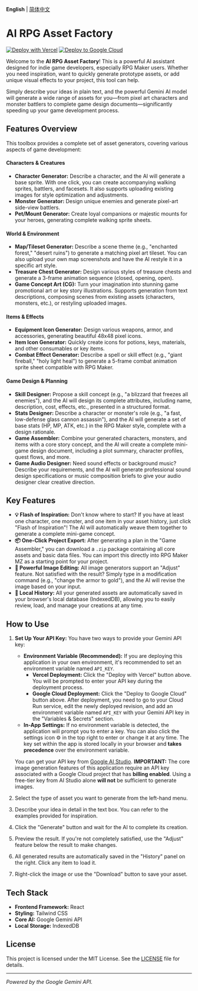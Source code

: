 **English** | [简体中文](README.md)

# AI RPG Asset Factory

[![Deploy with Vercel](https://vercel.com/button)](https://vercel.com/new/clone?repository-url=https%3A%2F%2Fgithub.com%2Foospace%2Fgemini-rpg-maker-factory&env=API_KEY&envDescription=Enter%20your%20Google%20Gemini%20API%20key.&envLink=https://aistudio.google.com/app/apikey) [![Deploy to Google Cloud](https://deploy.cloud.run/button.svg)](https://deploy.cloud.run?git_repo=https%3A%2F%2Fgithub.com%2Foospace%2Fgemini-rpg-maker-factory)

Welcome to the **AI RPG Asset Factory**! This is a powerful AI assistant designed for indie game developers, especially RPG Maker users. Whether you need inspiration, want to quickly generate prototype assets, or add unique visual effects to your project, this tool can help.

Simply describe your ideas in plain text, and the powerful Gemini AI model will generate a wide range of assets for you—from pixel art characters and monster battlers to complete game design documents—significantly speeding up your game development process.

## Features Overview

This toolbox provides a complete set of asset generators, covering various aspects of game development:

#### Characters & Creatures

*   **Character Generator:** Describe a character, and the AI will generate a base sprite. With one click, you can create accompanying walking sprites, battlers, and facesets. It also supports uploading existing images for style optimization and adjustments.
*   **Monster Generator:** Design unique enemies and generate pixel-art side-view battlers.
*   **Pet/Mount Generator:** Create loyal companions or majestic mounts for your heroes, generating complete walking sprite sheets.

#### World & Environment

*   **Map/Tileset Generator:** Describe a scene theme (e.g., "enchanted forest," "desert ruins") to generate a matching pixel art tileset. You can also upload your own map screenshots and have the AI restyle it in a specific art style.
*   **Treasure Chest Generator:** Design various styles of treasure chests and generate a 3-frame animation sequence (closed, opening, open).
*   **Game Concept Art (CG):** Turn your imagination into stunning game promotional art or key story illustrations. Supports generation from text descriptions, composing scenes from existing assets (characters, monsters, etc.), or restyling uploaded images.

#### Items & Effects

*   **Equipment Icon Generator:** Design various weapons, armor, and accessories, generating beautiful 48x48 pixel icons.
*   **Item Icon Generator:** Quickly create icons for potions, keys, materials, and other consumables or key items.
*   **Combat Effect Generator:** Describe a spell or skill effect (e.g., "giant fireball," "holy light heal") to generate a 5-frame combat animation sprite sheet compatible with RPG Maker.

#### Game Design & Planning

*   **Skill Designer:** Propose a skill concept (e.g., "a blizzard that freezes all enemies"), and the AI will design its complete attributes, including name, description, cost, effects, etc., presented in a structured format.
*   **Stats Designer:** Describe a character or monster's role (e.g., "a fast, low-defense glass cannon assassin"), and the AI will generate a set of base stats (HP, MP, ATK, etc.) in the RPG Maker style, complete with a design rationale.
*   **Game Assembler:** Combine your generated characters, monsters, and items with a core story concept, and the AI will create a complete mini-game design document, including a plot summary, character profiles, quest flows, and more.
*   **Game Audio Designer:** Need sound effects or background music? Describe your requirements, and the AI will generate professional sound design specifications or music composition briefs to give your audio designer clear creative direction.

## Key Features

*   **💡 Flash of Inspiration:** Don't know where to start? If you have at least one character, one monster, and one item in your asset history, just click "Flash of Inspiration"! The AI will automatically weave them together to generate a complete mini-game concept.
*   **📦 One-Click Project Export:** After generating a plan in the "Game Assembler," you can download a `.zip` package containing all core assets and basic data files. You can import this directly into RPG Maker MZ as a starting point for your project.
*   **🎨 Powerful Image Editing:** All image generators support an "Adjust" feature. Not satisfied with the result? Simply type in a modification command (e.g., "change the armor to gold"), and the AI will revise the image based on your input.
*   **💾 Local History:** All your generated assets are automatically saved in your browser's local database (IndexedDB), allowing you to easily review, load, and manage your creations at any time.

## How to Use

1.  **Set Up Your API Key:** You have two ways to provide your Gemini API key:
    *   **Environment Variable (Recommended):** If you are deploying this application in your own environment, it's recommended to set an environment variable named `API_KEY`.
        *   **Vercel Deployment:** Click the "Deploy with Vercel" button above. You will be prompted to enter your API key during the deployment process.
        *   **Google Cloud Deployment:** Click the "Deploy to Google Cloud" button above. After deployment, you need to go to your Cloud Run service, edit the newly deployed revision, and add an environment variable named `API_KEY` with your Gemini API key in the "Variables & Secrets" section.
    *   **In-App Settings:** If no environment variable is detected, the application will prompt you to enter a key. You can also click the settings icon ⚙️ in the top right to enter or change it at any time. The key set within the app is stored locally in your browser and **takes precedence** over the environment variable.
    
    You can get your API key from [Google AI Studio](https://aistudio.google.com/app/apikey). **IMPORTANT:** The core image generation features of this application require an API key associated with a Google Cloud project that has **billing enabled**. Using a free-tier key from AI Studio alone **will not** be sufficient to generate images.

2.  Select the type of asset you want to generate from the left-hand menu.
3.  Describe your idea in detail in the text box. You can refer to the examples provided for inspiration.
4.  Click the "Generate" button and wait for the AI to complete its creation.
5.  Preview the result. If you're not completely satisfied, use the "Adjust" feature below the result to make changes.
6.  All generated results are automatically saved in the "History" panel on the right. Click any item to load it.
7.  Right-click the image or use the "Download" button to save your asset.

## Tech Stack

*   **Frontend Framework:** React
*   **Styling:** Tailwind CSS
*   **Core AI:** Google Gemini API
*   **Local Storage:** IndexedDB

## License

This project is licensed under the MIT License. See the [LICENSE](LICENSE) file for details.

---
*Powered by the Google Gemini API.*